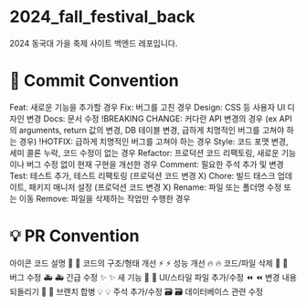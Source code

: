 # 2024_fall_festival_back
2024 동국대 가을 축제 사이트 백엔드 레포입니다.

# 🎯 Commit Convention
Feat: 새로운 기능을 추가할 경우
Fix: 버그를 고친 경우
Design: CSS 등 사용자 UI 디자인 변경
Docs: 문서 수정
!BREAKING CHANGE: 커다란 API 변경의 경우 (ex API의 arguments, return 값의 변경, DB 테이블 변경, 급하게 치명적인 버그를 고쳐야 하는 경우)
!HOTFIX: 급하게 치명적인 버그를 고쳐야 하는 경우
Style: 코드 포맷 변경, 세미 콜론 누락, 코드 수정이 없는 경우
Refactor: 프로덕션 코드 리팩토링, 새로운 기능이나 버그 수정 없이 현재 구현을 개선한 경우
Comment: 필요한 주석 추가 및 변경
Test: 테스트 추가, 테스트 리팩토링 (프로덕션 코드 변경 X)
Chore: 빌드 태스크 업데이트, 패키지 매니저 설정 (프로덕션 코드 변경 X)
Rename: 파일 또는 폴더명 수정 또는 이동
Remove: 파일을 삭제하는 작업만 수행한 경우

# 💡 PR Convention
아이콘	코드	설명
🎨	:art:	코드의 구조/형태 개선
⚡️	:zap:	성능 개선
🔥	:fire:	코드/파일 삭제
🐛	:bug:	버그 수정
🚑	:ambulance:	긴급 수정
✨	:sparkles:	새 기능
💄	:lipstick:	UI/스타일 파일 추가/수정
⏪	:rewind:	변경 내용 되돌리기
🔀	:twisted_rightwards_arrows:	브랜치 합병
💡	:bulb:	주석 추가/수정
🗃	:card_file_box:	데이터베이스 관련 수정
